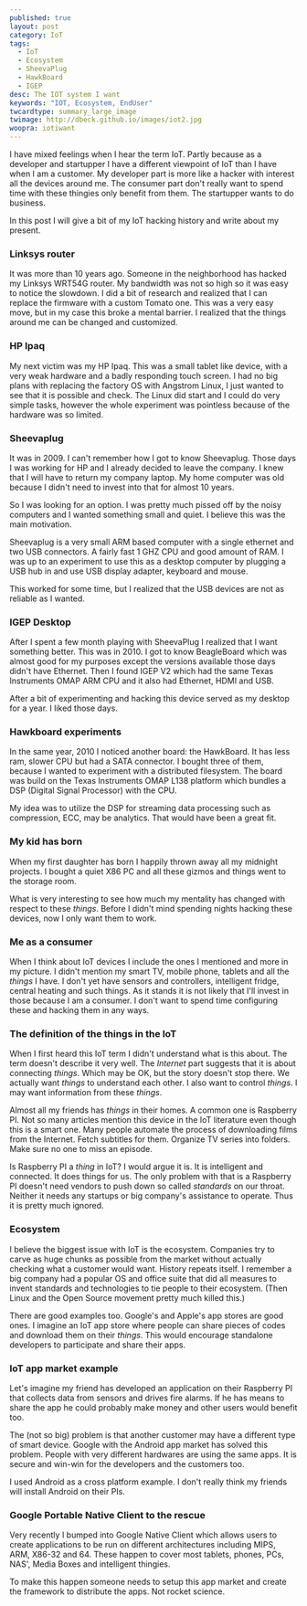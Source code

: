 ```yaml
---
published: true
layout: post
category: IoT
tags: 
  - IoT
  - Ecosystem
  - SheevaPlug
  - HawkBoard
  - IGEP
desc: The IOT system I want
keywords: "IOT, Ecosystem, EndUser"
twcardtype: summary_large_image
twimage: http://dbeck.github.io/images/iot2.jpg
woopra: iotiwant
---
```


I have mixed feelings when I hear the term IoT. Partly because as a developer and startupper I have a different viewpoint of IoT than I have when I am a customer. My developer part is more like a hacker with interest all the devices around me. The consumer part don't really want to spend time with these thingies only benefit from them. The startupper wants to do business.

In this post I will give a bit of my IoT hacking history and write about my present.

### Linksys router
It was more than 10 years ago. Someone in the neighborhood has hacked my Linksys WRT54G router. My bandwidth was not so high so it was easy to notice the slowdown. I did a bit of research and realized that I can replace the firmware with a custom Tomato one. This was a very easy move, but in my case this broke a mental barrier. I realized that the things around me can be changed and customized.

### HP Ipaq
My next victim was my HP Ipaq. This was a small tablet like device, with a very weak hardware and a badly responding touch screen. I had no big plans with replacing the factory OS with Angstrom Linux, I just wanted to see that it is possible and check. The Linux did start and I could do very simple tasks, however the whole experiment was pointless because of the hardware was so limited.

### Sheevaplug
It was in 2009. I can't remember how I got to know Sheevaplug. Those days I was working for HP and I already decided to leave the company. I knew that I will have to return my company laptop. My home computer was old because I didn't need to invest into that for almost 10 years.

So I was looking for an option. I was pretty much pissed off by the noisy computers and I wanted something small and quiet. I believe this was the main motivation.

Sheevaplug is a very small ARM based computer with a single ethernet and two USB connectors. A fairly fast 1 GHZ CPU and good amount of RAM. I was up to an experiment to use this as a desktop computer by plugging a USB hub in and use USB display adapter,  keyboard and mouse.

This worked for some time, but I realized that the USB devices are not as reliable as I wanted.

### IGEP Desktop
After I spent a few month playing with SheevaPlug I realized that I want something better.  This was in 2010. I got to know BeagleBoard which was almost good for my purposes except the versions available those days didn't have Ethernet. Then I found IGEP V2 which had the same Texas Instruments OMAP ARM CPU and it also had Ethernet, HDMI and USB.

After a bit of experimenting and hacking this device served as my desktop for a year. I liked those days.

### Hawkboard experiments
In the same year, 2010 I noticed another board: the HawkBoard. It has less ram, slower CPU but had a SATA connector. I bought three of them, because I wanted to experiment with a distributed filesystem. The board was build on the Texas Instruments OMAP L138 platform which bundles a DSP (Digital Signal Processor) with the CPU. 

My idea was to utilize the DSP for streaming data processing such as compression, ECC, may be analytics. That would have been a great fit. 

### My kid has born
When my first daughter has born I happily thrown away all my midnight projects. I bought a quiet X86 PC and all these gizmos and things went to the storage room.

What is very interesting to see how much my mentality has changed with respect to these _things_. Before I didn't mind spending nights hacking these devices, now I only want them to work.

### Me as a consumer
When I think about IoT devices I include the ones I mentioned and more in my picture. I didn't mention my smart TV, mobile phone, tablets and all the _things_ I have. I don't yet have sensors and controllers, intelligent fridge, central heating and such things. As it stands it is not likely that I'll invest in those because I am a consumer. I don't want to spend time configuring these and hacking them in any ways.

### The definition of the things in the IoT
When I first heard this IoT term I didn't understand what is this about. The term doesn't describe it very well. The _Internet_ part suggests that it is about connecting _things_. Which may be OK, but the story doesn't stop there. We actually want _things_ to understand each other. I also want to control _things_. I may want information from these _things_. 

Almost all my friends has _things_ in their homes. A common one is Raspberry PI. Not so many articles mention this device in the IoT literature even though this is a smart one. Many people automate the process of downloading films from the Internet. Fetch subtitles for them. Organize TV series into folders. Make sure no one to miss an episode.

Is Raspberry PI a _thing_ in IoT? I would argue it is. It is intelligent and connected. It does things for us. The only problem with that is a Raspberry PI doesn't need vendors to push down so called _standards_ on our throat. Neither it needs any startups or big company's assistance to operate. Thus it is pretty much ignored.

### Ecosystem
I believe the biggest issue with IoT is the ecosystem. Companies try to carve as huge chunks as possible from the market without actually checking what a customer would want. History repeats itself. I remember a big company had a popular OS and office suite that did all measures to invent standards and technologies to tie people to their ecosystem. (Then Linux and the Open Source movement pretty much killed this.)

There are good examples too. Google's and Apple's app stores are good ones. I imagine an IoT app store where people can share pieces of codes and download them on their _things_. This would encourage standalone developers to participate and share their apps.

### IoT app market example
Let's imagine my friend has developed an application on their Raspberry PI that collects data from sensors and drives fire alarms. If he has means to share the app he could probably make money and other users would benefit too.

The (not so big) problem is that another customer may have a different type of smart device. Google with the Android app market has solved this problem. People with very different hardwares are using the same apps. It is secure and win-win for the developers and the customers too.

I used Android as a cross platform example. I don't really think my friends will install Android on their PIs. 

### Google Portable Native Client to the rescue
Very recently I bumped into Google Native Client which allows users to create applications to be run on different architectures including MIPS, ARM, X86-32 and 64. These happen to cover most tablets, phones, PCs, NAS', Media Boxes and intelligent thingies. 

To make this happen someone needs to setup this app market and create the framework to distribute the apps. Not rocket science.

